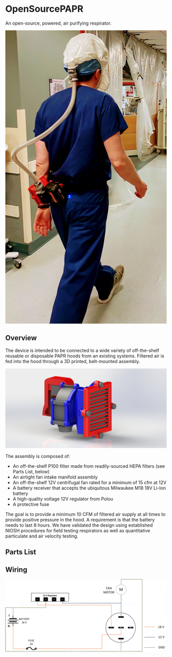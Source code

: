 # OpenSourcePAPR
An open-source, powered, air purifying respirator.

![PAPR](papr.jpg)


## Overview
The device is intended to be connected to a wide variety of off-the-shelf reusable or disposable PAPR hoods from an existing systems. Filtered air is fed into the hood through a 3D printed, belt-mounted assembly. 

![PAPR](Assy.JPG)

The assembly is composed of:

* An off-the-shelf P100 filter made from readily-sourced HEPA filters (see Parts List, below)
* An airtight fan intake manifold assembly
* An off-the-shelf 12V centrifugal fan rated for a minimum of 15 cfm at 12V
* A battery receiver that accepts the ubiquitous Milwaukee M18 18V Li-Ion battery
* A high-quality voltage 12V regulator from Polou
* A protective fuse

The goal is to provide a minimum 10 CFM of filtered air supply at all times to provide positive pressure in the hood. A requirement is that the battery needs to last 8 hours. We have validated the design using established NIOSH procedures for field testing respirators as well as quantitative particulate and air velocity testing.







## Parts List



## Wiring
![Circuit Diagram](circuit.png)


